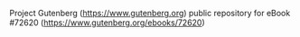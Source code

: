 Project Gutenberg (https://www.gutenberg.org) public repository
for eBook #72620 (https://www.gutenberg.org/ebooks/72620)
